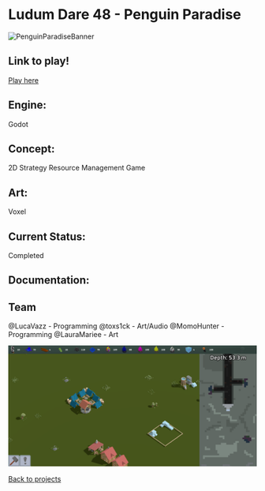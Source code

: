 # Ludum Dare 48 - Penguin Paradise

![PenguinParadiseBanner](penguinBannner.PNG)

## Link to play!
[Play here](https://green-game-17.gitlab.io/penguin-paradise-ld48-freeze)

## Engine:
Godot

## Concept:
2D Strategy Resource Management Game
## Art: 
Voxel 

## Current Status:
Completed 

## Documentation:

## Team
@LucaVazz - Programming
@toxs1ck - Art/Audio
@MomoHunter - Programming
@LauraMariee - Art

![WhileSushiGameplay](penguinBanner.PNG)

[Back to projects](projects.md)
